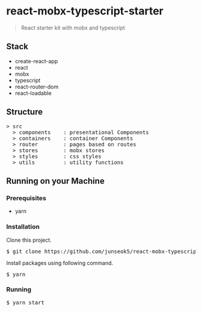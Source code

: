 # react-mobx-typescript-starter

> React starter kit with mobx and typescript

## Stack
- create-react-app
- react
- mobx
- typescript
- react-router-dom
- react-loadable

## Structure
<pre>
> src
  > components    : presentational Components
  > containers    : container Components
  > router        : pages based on routes
  > stores        : mobx stores
  > styles        : css styles
  > utils         : utility functions
</pre>

## Running on your Machine

### Prerequisites
* yarn

### Installation

Clone this project.

<pre>
$ git clone https://github.com/junseok5/react-mobx-typescript-starter.git
</pre>

Install packages using following command.
<pre>
$ yarn
</pre>

### Running
<pre>
$ yarn start
</pre>